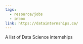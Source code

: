 ```yaml
---
tags:
  - resource/jobs
  - inbox
link: https://datainternships.co/
---
```

A list of Data Science internships
